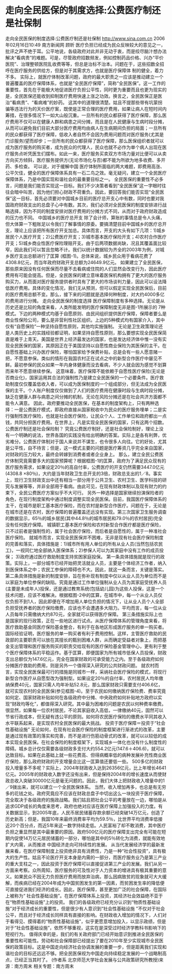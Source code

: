 # 走向全民医保的制度选择:公费医疗制还是社保制

走向全民医保的制度选择:公费医疗制还是社保制
http://www.sina.com.cn 2006年02月16日10:49 南方新闻网
顾昕
医疗负担已经成为民众反映较大的意见之一，批评之声不绝于耳。公平地说，各级政府对此并非无动于衷，而是绞尽脑汁想办法解决“看病贵”的难题。可是，尽管政府招数频发，例如控制药品价格、兴办“平价医院”、治理整顿医院乱收费等等，但总是治标不治本。问题在于，这些招数全招呼在医疗服务的供给方，但是对于其需求方，也就是医疗保障体
制的健全，着力不多。
实际上，就医疗体制改革问题，政府的最大职责之一应该是推动建立一个普遍覆盖的医疗保障体系，也就是“全民医疗保障”，简称“全民医保”。这一工作的重要性，首先在于能极大地促进医疗负担公平性，同时更为重要而且也更为现实的是，全民医保还能收到抑制医疗费用快速上涨之功效。换言之，全民医保正是医治“看病贵”、“看病难”的妙药。
这其中的道理很清楚。姑且不提那些带有坑蒙拐骗等违法行为的天价医疗案，既使是正常合理的医疗费用，如果让病人在短时间内筹措，在很多情况下一如大山般沉重。一旦所有的民众都获得了医疗保障，那么医疗费用不仅可以在健康人群和病患之间分摊，而且是在人民健康与生病时段分摊，从而可以避免我们目前大部分医疗费用均由病人在生病期间负担的局面；一旦所有的民众都获得了医疗保障，低收入者自然不会因为费用问题而对医疗服务(尤其是门诊服务)望而却步；一旦所有的民众都获得了医疗保障，那么医保组织者就可以成为医疗服务的购买者，成为民众的代理人，民众也就不必作为单个病人出现在医疗服务点听凭医生们摆布。如此一来，医疗服务买卖双方市场力量对比便可以从卖方向买方倾斜，医疗服务提供方(无论市场化与否)都不能为所欲为地多收费、多开药、多检查。
可以说，对于缓解中国
医疗体制所面临的两大难题，即费用高涨、公平欠佳，健全的医疗保障体系具有一石二鸟之效。毫无疑问，建立一个全民医疗保障体系，乃是中国实现和谐社会的最重要目标之一。
全民医保的重要性不必多言，问题是我们能否实现这一目标。我们不少决策者看到“全民医保”这一字眼时往往会暗中叫苦，因为他们担心财政不荷重负。因此，要回答我们能否实现“全民医保”这一目标，首先必须要对中国城乡目前的医疗总开支心中有数，同时也要对我国政府财政支出的总盘子心中有数。其次，我们必须对全民医保的制度安排进行战略选择，因为不同的制度安排对医疗费用的分摊方式不同，从而对于政府财政造成的压力也不同。
中国城乡的医疗总开支
除了会计师，算账的事情总是令人头痛，但大体算一下粗账足以令我们了解事情的原委。要搞清楚目前中国城乡的医疗总开支，理论上应该把所有医疗开支加总。具体而言，开支的大头有如下几项：1)城乡居民个人医疗开支；2)公费医疗开支；3)城市基本医疗保险开支；4)农村合作医疗开支；5)城乡商业性医疗保险理赔开支。由于后两项数据尚缺，况且其覆盖面比较窄，因此我们可以暂且忽略不计。我们以统计数据较为齐全的2003年为例，对城乡医疗支出总额进行了匡算 (框图-1)。总体来说，城乡民众用于看病花费了4308.8亿元，而当年政府财政开支总额为24649.9亿元。
如果建立了全民医保，那些原来因没有任何医保而尽量不去看病或住院的人们显然会改变行为，因此医疗费用有可能会提高。但是，全民医保的建立意味着医保机构拥有了更大的医疗服务购买力，从而面对医疗服务提供者时具有了更大的市场谈判力量，因此可以设法降低医疗费用。具体的变化情况，我们无从预测，但可以假定实现全民医保后，目前的医疗费用总额不变。那么，接下来的问题就是选择何种制度，对大约4000多亿的费用进行分摊。
走向全民医保的制度选择
医疗保障制度有多种选择。无论是从历史还是比较的角度来看，人类所能发明的医疗保障制度无非是图-1所展示的 7种模式。下边的两种模式均基于自愿原则、由民间组织提供医疗保障，保障者要么是商业性保险公司，要么是非营利性社区组织。上边的5种模式均有国家介入，其中仅有“自愿保险”一种坚持自愿性原则，其他均实施强制。
无论是卫生政策理论还是人类历史上的实践经验都证明，如果坚持自愿性原则，那么要想实现全民医保简直是难于上青天。美国是世界上经济最发达的国家，也是发达经济体中惟一没有实现全民医保的国家，其原因正在于美国坚持以自愿性商业保险为其医保的主干。在自愿性基础上兴办医疗保险，哪怕国家给予保费补贴，总是会有一些人愿意赌一把，不愿意参保。类似的情形在我国农村正在试点之中的新型合作医疗中屡见不鲜。最初参保的民众如果一年内身体健康而没去看病，不少人就会因为感觉不划算而来年不愿意继续参保。
这意味着，医疗保障不能依赖于自愿性医疗保险(无论是否商业化)，国家运用其合法的强制性乃是建立全民医保的一个必要条件。医疗救助制度仅仅覆盖低收入者，可以成为医保制度的一个组成部分，但无法成为全民医保的主干。个人账户制度仅仅做到了人们的医疗费用在健康时段与生病时段分摊，缺乏在健康人群与病患之间分摊的机制，无论在风险分摊还是在社会共济方面都不能令人满意。
因此，政府要推动全民医保，在基本的制度架构上，只有两种选择：一是公费医疗模式，即政府直接从国家税收中为民众的医疗服务埋单；二是实行强制性医疗保险，也就是社会医疗保险，让民众个人、工作单位和政府都出一点钱，共同分担医疗费用。在世界上，凡是实现全民医保的国家，只有这两个招数。
公费医疗制还是社会保险制？
究竟公费医疗制好，还是社会保险制好，理论上没有一个明确的说法，世界各国的实践没有给出明确的答案。实际上是各有利弊，优劣难分。公费医疗体制对于国人来说并不谋生，也令很多人向往。它的好处，尤其是公平性，自不待言；但是，这一模式主要的问题是医疗筹资几乎完全来自国家，对财政的压力较大，最终会转嫁到消费者或者企业身上。
那么，建立全民公费医疗体制究竟需要多大的国家预算呢？根据框图-1的匡算，政府为了满足民众现有的医疗服务需求，如果设定20％的高自付率，公费医疗的开支仍然需要3447.0亿元(4308.8 ×80％)，大约是当年财政卫生总开支的3倍，财政总支出的1／8。事实上，现行卫生财政支出中还有相当一部分用于公共卫生、农村卫生、医学科技的研究与发展等等，并非全部用于看病。由此可见，在现有财政体制以及现有财力的约束下，全民公费医疗方案似乎不大可行。
另外一种选择是国家继续扮演保险者的角色，在现行制度架构中通过制度调整实现全民医保。目前，我国医疗保障体系的主干，在城市是职工基本医疗保险，而在农村是新型合作医疗。问题在于，无论是在城市还是在农村，医疗保障的普遍覆盖还远没有实现。第三次国家卫生服务调查的数据显示，65％的城乡居民(其中44.8％的城市居民和79.0％的农村居民)完全没有任何医疗保障。
城镇职工基本医疗保险和农村新型合作医疗都是医疗保险，只不过前者是强制性的，属于社会医疗保险，而后者是自愿性的，属于一种准社会医疗保险。
就城市而言，实现全民医保并不困难，无非是现有社会医疗保险制度的完善和落实，具体措施是：1)城市所有用人单位的所有从业人员(当然包括农民工)，一视同仁地全部纳入医保体系；2)参保人可以为其家庭中没有工作的成员投保； 3)政府通过医疗救助制度支持贫困家庭投保。
第一条具体措施就是现行的政策。实际上，一部分城市已经开始把灵活就业人员，主要是个体经济工作者，纳入到医保体系之中；农民工参保的障碍也不大。因此，就这一条而言，关键是落实。
第二条具体措施是新的制度安排，旨在弥补现有制度中仅以从业人员为单位而不是以家庭为单位参保的缺陷。究竟是通过工作单位强制从业人员为其家庭受抚养人员(主要是未成年人)投保，还是通过教育系统(包括幼儿园)为这些人投保，这是一个技术问题，应该不难解决。根据框图-2中的匡算，在城市中，每一个从业人员仅仅负担不到1人，因此即便在不增加用人单位负担的情况下，让从业人员个人全部负担受抚养者的医疗保险缴费，应该也不会遭遇多大阻力。平均而言，每一位从业人员每年只需缴纳大约870元，全家就可以获得医疗保障。
第三条措施实际上也是国家的现行政策，正在一些地区进行试点。从医疗保障体系的管理角度来看，将医疗救助基金同医疗保险基金整合，有利于在各地区形成医疗服务的单一购买者。国际经验证明，医疗服务的单一购买者有利于费用控制。这样，主管医疗救助的民政部的主要职责可以放在其擅长的甄别困难人群，从而确定受益者对象上，而把基金支出管理和医疗服务购买的职责交给现有的医疗保险基金管理中心，更有利于整个医疗保障体系的平稳运作。基于匡算，即便国家为所有城市低保人员投保，财政支出总额仅为147.6亿元，完全在国家财政的可承受能力之内。至于各级政府如何分摊医疗救助的费用，则是另外一个值得深入研究的公共财政问题。
就农村而言，实现全民医保最可行的措施是同城市一样，采纳社会医疗保险的模式，将现行新型合作医疗从自愿型改为强制型。如果设定20％的自付率，农村居民人均年缴纳保费40元，国家只需人均年补贴52.8元，那么国家财政只需要支付406.6亿，就可实现农村的全民医保(参见框图-4)。至于农民如何缴纳医疗保险费、费率究竟如何定、国家财政补贴如何在各级政府中分摊、中央政府如何补贴地方政府以实现“财政均等化”，都值得深入研究。其中最为困难的问题是农民以何种费率缴费。很显然，如果每一位农村居民，不论其家庭收入高低，一律缴纳40元，固然可以节省行政成本，但无疑有违公平的原则。如何将农民医疗保险的缴费水平同其收入水平联系起来，是实现农村全民医保的最大挑战。
投资于医疗保障＝投资于“社会性基础设施”
无论如何，在现有社会医疗保险的制度框架进行渐进式的改革，主要是通过现有政策的落实和完善，而不是进行伤筋动骨式的改革，就可以以较低的成本实现全民医保。在社会保险的制度框架下，实现城乡一体化也没有什么制度性的障碍。城乡总计仅仅需要各级财政多支付大约554.2亿元(147.6＋406.6)，就可以达致目标。如果在此基础上就一些花费高、但得病概率低的病种发展补充性商业医疗保险，那么政府财政的开支增量会比这一匡算值还要低一些。
500多亿的财政投入增量多不多呢？实际上，2004年财政收入达到26356亿元，比上年增长4641亿元。2005年的财政收入数字还没有出来，但是保持2004年的增长速度从而使财政总收入突破30000亿元是毫无问题的。因此，我们大体上把财政收入增量中的1／9拨出来，就可以建立一个全民医保体系。
当然，收入增加再多，也总是有无穷多的花钱之处。政府究竟应不应该在财政总盘子中切出这么一块投资于医疗保障，完全取决于各级政府的施政战略。我们姑且把社会公平的考量放在一边，哪怕是从追求GDP成长的角度来思考，政府也绝对应该在医疗保障上加强投入的力度。有关数据显示，到2005年底，人民币居民储蓄存款余额已经突破14万亿元，创造了历史新高；但是，我国10年来最终消费率平均为59.5％，比世界平均消费率低接近20个百分点，而近5年来这一数字持续走低。人民富裕了却不敢消费，其中医疗负担之重显然是其中最重要的原因。政府500亿元的医疗保障支出完全有可能在短期内促使14万亿元居民储蓄的一部分，哪怕是其中的5％转化为消费，就能有效地扩大内需，从而推进
中国经济走向可持续性的发展。
从当代发展经济学的最新发展来看，在医疗保障制度上投资绝非具有消费性，乃是一种“社会性投资”，具有极大的生产性。姑且不论医疗开支本身是内需的一部分，而医疗服务业乃是第三产业的重大支柱之一，因此投资于医疗保障可以直接促进第三产业的发展。我们从另一方面来考察。众所周知，医疗服务的可及性对于人力资本的增进具有极其重要的意义。如果民众不因无力负担医疗费用而放弃治病，那么因病致贫的现象就可大大缓解，而疾病已经在2004年成为中国贫困发生的第一因素，而贫困发生率的降低便可直接促进我们经济的成长。因此，医疗保障，甚至更加广泛的社会保障，在国际上被称为“ 社会性基础设施”。在医疗保障体系上投资，其经济社会效益绝不亚于在“物质性基础设施”上的投资。
我们的各级政府已经充分认识到“物质性基础设施”对于经济成长的重要性，但是很少有人意识到“社会性基础设施 ”不仅对于社会公平，而且对于经济成长同样具有直接的影响。在财政收入增加的情况下，人们对于看得见、摸得着的“物质性基础设施”，似乎更愿意增加投入，以显示政绩，但是对于“社会性基础设施”，依然不够重视，这实在是深受过时经济学教科书影响下的短视行为。
值得庆幸的是，我们的有关政府部门已经开始意识到推进全民医保的重要性和可能性。劳动和社会保障部已经提出了要在2010年至少实现城市全民医保的政策目标。这是中国走向经济社会协调发展的重要一步，但是距离我们实现和谐社会的目标还远远不够。把全民医保视为中国走向持续稳定发展的一个战略制高点，已经正当其时了。
(作者系
北京师范大学社会发展与公共政策研究所教授)来源：南方周末
相关专题：南方周末 


